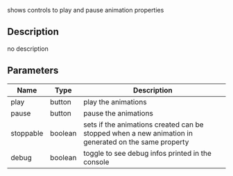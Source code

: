 shows controls to play and pause animation properties


## Description
no description
## Parameters

<table>
<thead>
	<tr>
		<th>Name</th>
		<th>Type</th>
		<th>Description</th>
	</tr>
</thead>
<tr>
	<td>play</td>
	<td><div class='bg-cyan-800 px-2 py-px text-white rounded-sm'>button</div></td>
	<td>play the animations</td>
</tr>
<tr>
	<td>pause</td>
	<td><div class='bg-cyan-800 px-2 py-px text-white rounded-sm'>button</div></td>
	<td>pause the animations</td>
</tr>
<tr>
	<td>stoppable</td>
	<td><div class='bg-emerald-800 px-2 py-px text-white rounded-sm'>boolean</div></td>
	<td>sets if the animations created can be stopped when a new animation in generated on the same property</td>
</tr>
<tr>
	<td>debug</td>
	<td><div class='bg-emerald-800 px-2 py-px text-white rounded-sm'>boolean</div></td>
	<td>toggle to see debug infos printed in the console</td>
</tr>
</table>